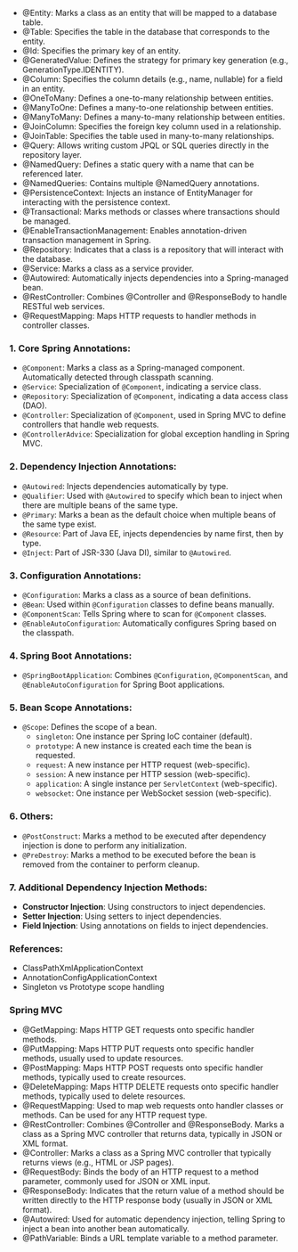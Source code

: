 - @Entity: Marks a class as an entity that will be mapped to a database table.
- @Table: Specifies the table in the database that corresponds to the entity.
- @Id: Specifies the primary key of an entity.
- @GeneratedValue: Defines the strategy for primary key generation (e.g., GenerationType.IDENTITY).
- @Column: Specifies the column details (e.g., name, nullable) for a field in an entity.
- @OneToMany: Defines a one-to-many relationship between entities.
- @ManyToOne: Defines a many-to-one relationship between entities.
- @ManyToMany: Defines a many-to-many relationship between entities.
- @JoinColumn: Specifies the foreign key column used in a relationship.
- @JoinTable: Specifies the table used in many-to-many relationships.
- @Query: Allows writing custom JPQL or SQL queries directly in the repository layer.
- @NamedQuery: Defines a static query with a name that can be referenced later.
- @NamedQueries: Contains multiple @NamedQuery annotations.
- @PersistenceContext: Injects an instance of EntityManager for interacting with the persistence context.
- @Transactional: Marks methods or classes where transactions should be managed.
- @EnableTransactionManagement: Enables annotation-driven transaction management in Spring.
- @Repository: Indicates that a class is a repository that will interact with the database.
- @Service: Marks a class as a service provider.
- @Autowired: Automatically injects dependencies into a Spring-managed bean.
- @RestController: Combines @Controller and @ResponseBody to handle RESTful web services.
- @RequestMapping: Maps HTTP requests to handler methods in controller classes.

### 1. **Core Spring Annotations:**
- `@Component`: Marks a class as a Spring-managed component. Automatically detected through classpath scanning.
- `@Service`: Specialization of `@Component`, indicating a service class.
- `@Repository`: Specialization of `@Component`, indicating a data access class (DAO).
- `@Controller`: Specialization of `@Component`, used in Spring MVC to define controllers that handle web requests.
- `@ControllerAdvice`: Specialization for global exception handling in Spring MVC.

### 2. **Dependency Injection Annotations:**
- `@Autowired`: Injects dependencies automatically by type.
- `@Qualifier`: Used with `@Autowired` to specify which bean to inject when there are multiple beans of the same type.
- `@Primary`: Marks a bean as the default choice when multiple beans of the same type exist.
- `@Resource`: Part of Java EE, injects dependencies by name first, then by type.
- `@Inject`: Part of JSR-330 (Java DI), similar to `@Autowired`.

### 3. **Configuration Annotations:**
- `@Configuration`: Marks a class as a source of bean definitions.
- `@Bean`: Used within `@Configuration` classes to define beans manually.
- `@ComponentScan`: Tells Spring where to scan for `@Component` classes.
- `@EnableAutoConfiguration`: Automatically configures Spring based on the classpath.

### 4. **Spring Boot Annotations:**
- `@SpringBootApplication`: Combines `@Configuration`, `@ComponentScan`, and `@EnableAutoConfiguration` for Spring Boot applications.

### 5. **Bean Scope Annotations:**
- `@Scope`: Defines the scope of a bean.
  - `singleton`: One instance per Spring IoC container (default).
  - `prototype`: A new instance is created each time the bean is requested.
  - `request`: A new instance per HTTP request (web-specific).
  - `session`: A new instance per HTTP session (web-specific).
  - `application`: A single instance per `ServletContext` (web-specific).
  - `websocket`: One instance per WebSocket session (web-specific).

### 6. **Others:**
- `@PostConstruct`: Marks a method to be executed after dependency injection is done to perform any initialization.
- `@PreDestroy`: Marks a method to be executed before the bean is removed from the container to perform cleanup.

### 7. **Additional Dependency Injection Methods:**
- **Constructor Injection**: Using constructors to inject dependencies.
- **Setter Injection**: Using setters to inject dependencies.
- **Field Injection**: Using annotations on fields to inject dependencies.

### References:
- ClassPathXmlApplicationContext
- AnnotationConfigApplicationContext
- Singleton vs Prototype scope handling


### Spring MVC
- @GetMapping: Maps HTTP GET requests onto specific handler methods.
- @PutMapping: Maps HTTP PUT requests onto specific handler methods, usually used to update resources.
- @PostMapping: Maps HTTP POST requests onto specific handler methods, typically used to create resources.
- @DeleteMapping: Maps HTTP DELETE requests onto specific handler methods, typically used to delete resources.
- @RequestMapping: Used to map web requests onto handler classes or methods. Can be used for any HTTP request type.
- @RestController: Combines @Controller and @ResponseBody. Marks a class as a Spring MVC controller that returns data, typically in JSON or XML format.
- @Controller: Marks a class as a Spring MVC controller that typically returns views (e.g., HTML or JSP pages).
- @RequestBody: Binds the body of an HTTP request to a method parameter, commonly used for JSON or XML input.
- @ResponseBody: Indicates that the return value of a method should be written directly to the HTTP response body (usually in JSON or XML format).
- @Autowired: Used for automatic dependency injection, telling Spring to inject a bean into another bean automatically.
- @PathVariable: Binds a URL template variable to a method parameter.
